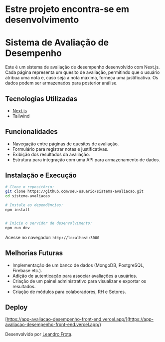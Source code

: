 
# Estre projeto encontra-se em desenvolvimento 

# Sistema de Avaliação de Desempenho

Este é um sistema de avaliação de desempenho desenvolvido com Next.js. Cada página representa um quesito de avaliação, permitindo que o usuário atribua uma nota e, caso seja a nota máxima, forneça uma justificativa. Os dados podem ser armazenados para posterior análise.

## Tecnologias Utilizadas

- [Next.js](https://nextjs.org/)
- Tailwind

## Funcionalidades

- Navegação entre páginas de quesitos de avaliação.
- Formulário para registrar notas e justificativas.
- Exibição dos resultados da avaliação.
- Estrutura para integração com uma API para armazenamento de dados.

## Instalação e Execução

```sh
# Clone o repositório:
git clone https://github.com/seu-usuario/sistema-avaliacao.git
cd sistema-avaliacao

# Instale as dependências:
npm install


# Inicie o servidor de desenvolvimento:
npm run dev

```

Acesse no navegador: `http://localhost:3000`



## Melhorias Futuras

- Implementação de um banco de dados (MongoDB, PostgreSQL, Firebase etc.).
- Adição de autenticação para associar avaliações a usuários.
- Criação de um painel administrativo para visualizar e exportar os resultados.
- Criação de módulos para colaboradores, RH e Setores.


## Deploy
[https://app-avaliacao-desempenho-front-end.vercel.app/](https://app-avaliacao-desempenho-front-end.vercel.app/)



Desenvolvido por [Leandro Frota](https://github.com/Leandro-Frota).


